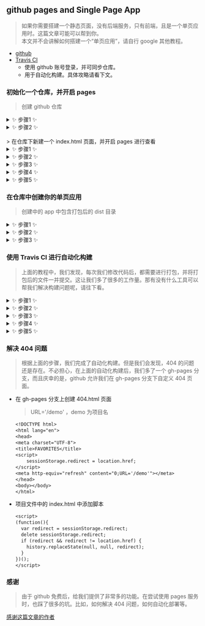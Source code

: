 ## github pages and Single Page App

> 如果你需要搭建一个静态页面，没有后端服务，只有前端，且是一个单页应用时。这篇文章可能可以帮到你。<br/>
> 本文并不会讲解如何搭建一个“单页应用”，请自行 google 其他教程。

- [github](https://github.com)
- [Travis CI](https://www.travis-ci.org/)
	- 使用 github 账号登录，并可同步仓库。
	- 用于自动化构建。具体攻略请看下文。

### 初始化一个仓库，并开启 pages
> 创建 github 仓库

<details>
<summary>✨ 步骤1 ✨</summary>

![](./images/github/1.png)

</details>
<details>
<summary>✨ 步骤2 ✨</summary>

![](./images/github/2.png)

</details>
<br/>
> 在仓库下新建一个 index.html 页面，并开启 pages 进行查看

<details>
<summary>✨ 步骤1 ✨</summary>

![](./images/github/3.png)

</details>
<details>
<summary>✨ 步骤2 ✨</summary>

![](./images/github/4.png)

```
<!DOCTYPE html>
<html lang="en">
<head>
    <meta charset="UTF-8">
    <title>DEMO</title>
</head>
<body>
  <h1>这是一个 demo 页面</h1>
</body>
</html>
```

</details>
<details>
<summary>✨ 步骤3 ✨</summary>

![](./images/github/5.png)

</details>
<details>
<summary>✨ 步骤4 ✨</summary>

![](./images/github/6.png)

</details>
<details>
<summary>✨ 步骤5 ✨</summary>

> 查看 https://<用户id>.github.io/<项目名>/index.html<br/>
> 本例子中的地址为：https://wb-chenlong.github.io/demo/index.html

![](./images/github/7.png)

</details>

### 在仓库中创建你的单页应用

> 创建中的 app 中包含打包后的 dist 目录

<details>
<summary>✨ 步骤1 ✨</summary>

![](./images/github/8.png)

</details>
<details>
<summary>✨ 步骤2 ✨</summary>

- 本例子中的访问地址：https://wb-chenlong.github.io/demo/dist/index.html
	- `<demo>`：项目名
	- `<dist>`：项目下的 dist 目录
	- `<index.html>`：dist 目录下的主入口文件

</details>
<details>
<summary>✨ 步骤3 ✨</summary>

![](./images/github/10.png)

> 当我们访问已经加载好的页面路由时，是可以正常正常访问的，如上图。但是当我们刷新该路由页面时，发现 404 了。这是因为在该 dist 目录下，不存在 /demo/dist/qrcode 资源。这个文档，我们在后面进行解决。

</details>

### 使用 Travis CI 进行自动化构建

> 上面的教程中，我们发现，每次我们修改代码后，都需要进行打包，并将打包后的文件一并提交。这让我们多了很多的工作量。那有没有什么工具可以帮我们解决构建问题呢，请往下看。

<details>
<summary>✨ 步骤1 ✨</summary>

![](./images/github/11.png)

- 使用 github 账号登录 Travis CI 平台
- 同步 github 账号的仓库

</details>
<details>
<summary>✨ 步骤2 ✨</summary>

- 为 github 仓库的根目录下添加构建脚本 `.travis.yml`

```
language: node_js # 使用 nodejs 作为构建语言

node_js:
  - "8" ## 版本为 8 以上

install:
  - npm install # 安装依赖

script:
  - npm run build # 依赖安装完成后，进行打包构建

# 分支白名单
branches:
  only:
    - master # 只对 master 分支进行构建

# GitHub Pages 部署
deploy:
  provider: pages
  skip_cleanup: true
  # 令牌秘钥，在主页面用户的 Setting 中创建
  github_token: $GITHUB_TOKEN
  # 将 dist 目录下的内容推送到默认的 gh-pages 分支上
  local_dir: dist
  target_branch: gh-pages
  on:
    branch: master
```

</details>
<details>
<summary>✨ 步骤3 ✨</summary>

- 添加构建秘钥：github 页面右上角头像下拉框 Settings --> 左侧菜单 Developer settings --> Personal access tokens --> Generate new token
- 秘钥中的 Select scopes 信息，除了 delete_repo 不必勾选，其他我都勾选了
- 创建成功后，会有一串 token，这个就是授权 Travis 平台帮我们构建用的。

![](./images/github/12.png)

</details>
<details>
<summary>✨ 步骤4 ✨</summary>

- 脚本中的 `GITHUB_TOKEN` 变量需要在 travis 上进行设置

![](./images/github/13.png)
![](./images/github/14.png)

</details>
<details>
<summary>✨ 步骤5 ✨</summary>

- 删除 github 项目下的 dist 目录，并进行提交。提交后，travis 平台会自动捕获到提交信息，并进行构建。
- 如下图信息，已经构建完成。
- 查看 github 项目，会发现多了一个 gh-pages 分支，且打包后的文件都在该目录下。
- 将 pages 从 master 分支改成 gh-pages 分支，并等候一会后再进行访问。
- 访问地址：https://wb-chenlong.github.io/demo/index.html

![](./images/github/15.png)

</details>

### 解决 404 问题

> 根据上面的步骤，我们完成了自动化构建。但是我们会发现，404 的问题还是存在。不必担心，在上面的自动化构建后，我们多了一个 gh-pages 分支，而且庆幸的是，github 允许我们在 gh-pages 分支下自定义 404 页面。

- 在 gh-pages 分支上创建 404.html 页面

	> URL='/demo' ，demo 为项目名

	```
	<!DOCTYPE html>
	<html lang="en">
	<head>
   <meta charset="UTF-8">
   <title>FAVORITES</title>
   <script>
   		sessionStorage.redirect = location.href;
  	</script>
  	<meta http-equiv="refresh" content="0;URL='/demo'"></meta>
	</head>
	<body></body>
	</html>
	```
- 项目文件中的 index.html 中添加脚本

	```
	<script>
    (function(){
      var redirect = sessionStorage.redirect;
      delete sessionStorage.redirect;
      if (redirect && redirect != location.href) {
        history.replaceState(null, null, redirect);
      }
    })();
  	</script>
	```

### 感谢

> 由于 github 免费后，给我们提供了非常多的功能。在尝试使用 pages 服务时，也踩了很多的坑。比如，如何解决 404 问题，如何自动化部署等。

[感谢这篇文章的作者](https://github.com/neal1991/articles-translator/blob/master/Github%20Pages%E4%BB%A5%E5%8F%8A%E5%8D%95%E9%A1%B5%E9%9D%A2%E5%BA%94%E7%94%A8.md)




